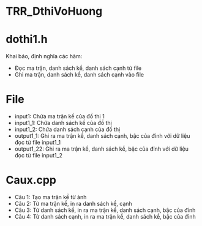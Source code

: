 # TRR_DthiVoHuong
# dothi1.h
Khai báo, định nghĩa các hàm:
- Đọc ma trận, danh sách kề, danh sách cạnh từ file
- Ghi ma trận, danh sách kề, danh sách cạnh vào file

# File
- input1: Chứa ma trận kề của đồ thị 1
- input1_1: Chứa danh sách kề của đồ thị
- input1_2: Chứa danh sách cạnh của đồ thị
- output1_1: Ghi ra ma trận kề, danh sách cạnh, bậc của đỉnh với dữ liệu đọc từ file input1_1
- output1_22: Ghi ra ma trận kề, danh sách kề, bậc của đỉnh với dữ liệu đọc từ file input1_2

# Caux.cpp
- Câu 1: Tạo ma trận kề từ ảnh
- Câu 2: Từ ma trận kề, in ra danh sách kề, cạnh
- Câu 3: Từ danh sách kề, in ra ma trận kề, danh sách cạnh, bậc của đỉnh
- Câu 4: Từ danh sách cạnh, in ra ma trận kề, danh sách kề, bậc của đỉnh
#
